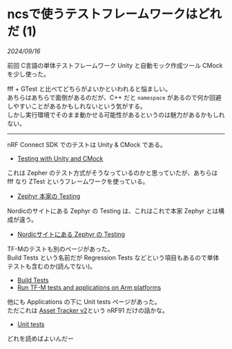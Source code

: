 # ncsで使うテストフレームワークはどれだ (1)

<i>2024/09/16</i>

前回 C言語の単体テストフレームワーク Unity と自動モック作成ツール CMock を少し使った。

fff + GTest と比べてどちらがよいかといわれると悩ましい。  
あちらはあちらで面倒があるのだが、C++ だと `namespace` があるので何か回避しやすいことがあるかもしれないという気がする。  
しかし実行環境でそのまま動かせる可能性があるというのは魅力があるかもしれない。

----

nRF Connect SDK でのテストは Unity & CMock である。

* [Testing with Unity and CMock](https://docs.nordicsemi.com/bundle/ncs-2.6.1/page/nrf/test_and_optimize/testing_unity_cmock.html)

これは Zepher のテスト方式がそうなっているのかと思っていたが、あちらは fff なり ZTest というフレームワークを使っている。

* [Zephyr 本家の Testing](https://docs.zephyrproject.org/apidoc/latest/group__testing.html)

Nordicのサイトにある Zephyr の Testing は、これはこれで本家 Zephyr とは構成が違う。

* [Nordicサイトにある Zephyr の Testing](https://docs.nordicsemi.com/bundle/ncs-2.6.1/page/zephyr/develop/test/index.html)

TF-Mのテストも別のページがあった。  
Build Tests という名前だが Regression Tests などという項目もあるので単体テストも含むのか(読んでない)。

* [Build Tests](https://docs.nordicsemi.com/bundle/ncs-2.6.1/page/tfm/building/tests_build_instruction.html)
* [Run TF-M tests and applications on Arm platforms](https://docs.nordicsemi.com/bundle/ncs-2.6.1/page/tfm/building/run_tfm_examples_on_arm_platforms.html)

他にも Applications の下に Unit tests ページがあった。  
ただこれは [Asset Tracker v2](https://docs.nordicsemi.com/bundle/ncs-2.6.1/page/nrf/applications/asset_tracker_v2/README.html)という nRF91 だけの話かな。

* [Unit tests](https://docs.nordicsemi.com/bundle/ncs-2.6.1/page/nrf/applications/asset_tracker_v2/doc/unit_test.html)


どれを読めばよいんだー
